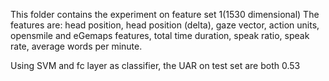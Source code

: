 This folder contains the experiment on feature set 1(1530 dimensional)
The features are: head position, head position (delta), gaze vector, action units, opensmile and eGemaps features, total time 
duration, speak ratio, speak rate, average words per minute.

Using SVM and fc layer as classifier, the UAR on test set are both 0.53
